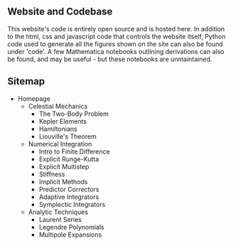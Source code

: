 ## Website and Codebase

This website's code is entirely open source and is hosted here.  In addition to the html, css and javascript code that controls the website itself, Python code used to generate all the figures shown on the site can also be found under 'code'.  A few Mathematica notebooks outlining derivations can also be found, and may be useful - but these notebooks are unmaintained. 


## Sitemap

* Homepage
	* Celestial Mechanics 
		* The Two-Body Problem
		* Kepler Elements
		* Hamiltonians
		* Liouville's Theorem
	* Numerical Integration
		* Intro to Finite Difference
		* Explicit Runge-Kutta
		* Explicit Multistep
		* Stiffness
		* Implicit Methods
		* Predictor Correctors
		* Adaptive Integrators
		* Symplectic Integrators
	* Analytic Techniques
		* Laurent Series
		* Legendre Polynomials
		* Multipole Expansions
